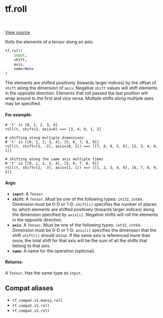 <div itemscope itemtype="http://developers.google.com/ReferenceObject">
<meta itemprop="name" content="tf.roll" />
<meta itemprop="path" content="Stable" />
</div>

# tf.roll

<!-- Insert buttons and diff -->

<table class="tfo-notebook-buttons tfo-api" align="left">
</table>

<a target="_blank" href="/code/stable/tensorflow/python/ops/manip_ops.py">View source</a>



Rolls the elements of a tensor along an axis.

``` python
tf.roll(
    input,
    shift,
    axis,
    name=None
)
```



<!-- Placeholder for "Used in" -->

The elements are shifted positively (towards larger indices) by the offset of
`shift` along the dimension of `axis`. Negative `shift` values will shift
elements in the opposite direction. Elements that roll passed the last position
will wrap around to the first and vice versa. Multiple shifts along multiple
axes may be specified.

#### For example:



```
# 't' is [0, 1, 2, 3, 4]
roll(t, shift=2, axis=0) ==> [3, 4, 0, 1, 2]

# shifting along multiple dimensions
# 't' is [[0, 1, 2, 3, 4], [5, 6, 7, 8, 9]]
roll(t, shift=[1, -2], axis=[0, 1]) ==> [[7, 8, 9, 5, 6], [2, 3, 4, 0, 1]]

# shifting along the same axis multiple times
# 't' is [[0, 1, 2, 3, 4], [5, 6, 7, 8, 9]]
roll(t, shift=[2, -3], axis=[1, 1]) ==> [[1, 2, 3, 4, 0], [6, 7, 8, 9, 5]]
```

#### Args:


* <b>`input`</b>: A `Tensor`.
* <b>`shift`</b>: A `Tensor`. Must be one of the following types: `int32`, `int64`.
  Dimension must be 0-D or 1-D. `shift[i]` specifies the number of places by which
  elements are shifted positively (towards larger indices) along the dimension
  specified by `axis[i]`. Negative shifts will roll the elements in the opposite
  direction.
* <b>`axis`</b>: A `Tensor`. Must be one of the following types: `int32`, `int64`.
  Dimension must be 0-D or 1-D. `axis[i]` specifies the dimension that the shift
  `shift[i]` should occur. If the same axis is referenced more than once, the
  total shift for that axis will be the sum of all the shifts that belong to that
  axis.
* <b>`name`</b>: A name for the operation (optional).


#### Returns:

A `Tensor`. Has the same type as `input`.


## Compat aliases

* `tf.compat.v1.manip.roll`
* `tf.compat.v1.roll`
* `tf.compat.v2.roll`

